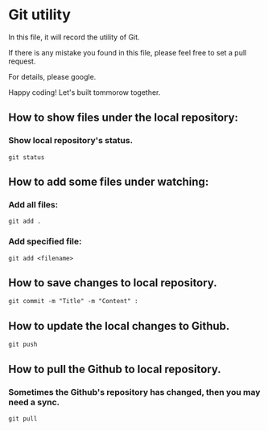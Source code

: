 # Git utility
In this file, it will record the utility of Git. 

If there is any mistake you found in this file, please feel free to set a pull request.

For details, please google.

Happy coding! Let's built tommorow together.

## How to show files under the local repository:
### Show local repository's status.
    git status

## How to add some files under watching:
### Add all files:
    git add .

### Add specified file:
    git add <filename>

## How to save changes to local repository.
    git commit -m "Title" -m "Content" :

## How to update the local changes to Github.
    git push

## How to pull the Github to local repository.
### Sometimes the Github's repository has changed, then you may need a sync. 
    git pull



    





